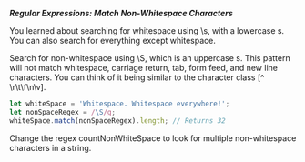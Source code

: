 **_Regular Expressions: Match Non-Whitespace Characters_**

You learned about searching for whitespace using \s, with a lowercase s. You can also search for everything except whitespace.

Search for non-whitespace using \S, which is an uppercase s. This pattern will not match whitespace, carriage return, tab, form feed, and new line characters. You can think of it being similar to the character class [^ \r\t\f\n\v].

```javascript
let whiteSpace = 'Whitespace. Whitespace everywhere!';
let nonSpaceRegex = /\S/g;
whiteSpace.match(nonSpaceRegex).length; // Returns 32
```

Change the regex countNonWhiteSpace to look for multiple non-whitespace characters in a string.
